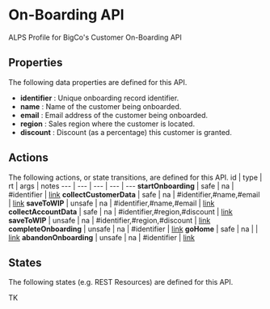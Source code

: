 # On-Boarding API

ALPS Profile for BigCo's Customer On-Boarding API
## Properties

The following data properties are defined for this API.

 - **identifier** : Unique onboarding record identifier.
 - **name** : Name of the customer being onboarded.
 - **email** : Email address of the customer being onboarded.
 - **region** : Sales region where the customer is located.
 - **discount** : Discount (as a percentage) this customer is granted.
## Actions

The following actions, or state transitions, are defined for this API.
id | type | rt | args | notes
--- | --- | --- | --- | ---
**startOnboarding** | safe | na | #identifier | [link](http://amundsen.com/)
**collectCustomerData** | safe | na | #identifier,#name,#email | [link](http://amundsen.com/)
**saveToWIP** | unsafe | na | #identifier,#name,#email | [link](http://amundsen.com/)
**collectAccountData** | safe | na | #identifier,#region,#discount | [link](http://amundsen.com/)
**saveToWIP** | unsafe | na | #identifier,#region,#discount | [link](http://amundsen.com/)
**completeOnboarding** | unsafe | na | #identifier | [link](http://amundsen.com/)
**goHome** | safe | na |  | [link](http://amundsen.com/)
**abandonOnboarding** | unsafe | na | #identifier | [link](http://amundsen.com/)
## States

The following states (e.g. REST Resources) are defined for this API.

TK